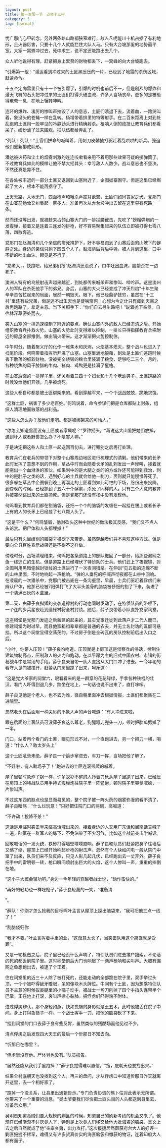 ```yaml
---
layout: post
title: 第一百零一节　占领十三村
category: 3
tag: [normal]
---
```


忧广那门心甲转念。另外两条路山路都狭窄难行，敌人凡呢能川十机占据了有利地形，且火器厉害，只要十几个人就能拦住大队人马。只有大台坡那里的地势最平宽，大家一窝蜂冲过去，死中求生，说不定还能跑出去几个。

众人听他说得有理，赶紧把身上累赘的财物都丢下，一窝蜂的向大台坡跑去。

“引爆第一组！”潘达看到冲过来的土匪黑压压的一片，已经到了地雷的杀伤区域，赶紧命令。

十五个定向雷里只有十一个被引爆了，引爆的时机也前后不一，但是剧烈的爆炸和漫天飞舞的石头把冲过来的土匪们打得头破血流，许多人当场丧命，更多的是被砸得奄奄一息，在地上辗转呻吟。

连环的爆炸、凄厉的惨叫声摧毁了人的意志，土匪们溃退下去，流着血，一路哭叫着，象没头的苍蝇一样在乱转。杨增带着排里的特等射手。在二百米距离上对到处乱跑的土匪用一股罕见的冷静劲头进行精确射杀。枪响人倒的绝技让教育兵们都看呆了。纷纷涌了过来围观，把队伍都给弄乱了。

“列队！列队！”士官们拼命的喊叫着，用刺刀皮鞘抽打驱赶着乱哄哄的新兵。强迫他们重新排成队形。

潘达被火药和尘土的烟雾刺激的连连咳嗽看来用不着用那些效果可疑的掷弹筒了。不过教育兵如此的模样让他不禁大摇其头：幸亏敌人人数少。战斗意志也不坚决。不然还真是靠不住。

在各处被丰退的一部分土匪又退回到山塞附近了，企图据寨困守。但是这里已经燃起了大火，根本不能再据守了。

上天无路，入地无门，四面枪声和哦杀声震耳欲聋，土匪们如同丧家之犬，党那门在山寨前勉耸又纠集起一百多人，准备再次从大台坡冲出去留在这里只有死路一条。

然而还没等出发，就被赶来占领山寨大门的一排拦腰截击，先吃了"螃榴弹炮的一发霰弹，接着又是连着三连发的排枪，好不容易聚集起来的队伍立即被打得七零八落，四散奔逃。

党那门在赵海清和几个亲信的拼死掩护下，好不容易跑到了山寨后面的山坡下的僻静之处。身边的亲信只剩下四五个人了。赵海清后背后中弹。被人背到这里，口中不断的吐出血沫。眼见是不行了。

“党老大，，快跑吧，给兄弟们报”赵海清还没说了，口中吐出血沫，脑袋歪在一边死了。

澳洲人特有的鸟统射击声越来越近，到处都传来喊杀声和惨叫、呻吟声。这是澳州人的军队在杀死他手下的弟兄。身后，山塞的大火已经变成了冲天烈焰”十年生聚辛辛苦苦拉起来的局面，居然一朝毁灭。眼下。他已经鼎驴技穷，虽然在“十三村”里还有些兄弟，但是逃不出生天也是徒唤奈何！心想为今之计只有藏到天黑之后再跑路了。拿定主意。当下关照手下：“你们自去寻生路吧！”说着抛下亲信，自往林深草密处而去。

突入山塞的一排迅速控制了附近的要点，确认山寨内外的敌人已经肃清之后。开始组织教育兵扑救火势。山塞的火势此时变得难以控制，一排长只得指挥教育兵把附近的房屋全部推倒，做出隔火带来。这才渐渐把火势控制住。

中午时分，随着聚义厅的化作一堆焦木和灰烬，火焰基本熄灭，整个战斗也进入了扫尾阶段。何鸣带着指挥所开进了山塞。山塞里满地狼藉，到处是土匪们逃跑时候丢下散落的细软财物。没被完全烧毁的粮仓里装满了粮食，足够吃二三个。月的，各种烧焦的风干膝腊的牛肉、猪肉、鸡鸭更是挂满了屋檐。

在山寨后面的一排屋子里，还关看着三四十个妇女和十几个老幼男子。土匪跑路的时候没给他们开锁，几乎被烧死。

这些人都自称都是被土匪绑架来的。看到穿越军来，一个个战战兢兢，跪地求饶。

“这群土匪，祸害了多少老百姓。”何鸣说着，命令参谋们把是仓库都贴上封条，组织人清理地面散落的战利品。

“这些人怎么办？放他们走吧。都是被绑架来的可怜人，”

“你怎么知道里面没有土匪或者家属呢？”罗钟摇头，“再说这大山里把她们放掉，遇到坏人或者野兽怎么办？不是害人嘛。”

于是决定把这些人和土匪一起送回百仞去，进行甄别之后再行处理。

教育兵们在老兵的带领下对整个山寨周边地区进行梳理式的清剿。他们带来的长矛此时发挥了意想不到的作用，草丛中时而会随着长矛的乱刺发出一声惨叫，接着就能拖出一个血淋淋的家伙，如果刺中的是大腿之类的的方或许还可能得到救治，刺中的是肚子之类的话，遇到好心的士兵就会给他一刺刀，否则就只能慢慢等死了。很多躲在草丛中企图躲到晚上再溜走的土匪看到如此可怕的下场，纷纷出来投降。到傍晚的时候。已经抓到了五六十个俘虏，杀死了同样的人。只有三个大意的教育兵被突然跳出来的土匪捅死。但是党那门还没有找中没有发现他。

何鸣看到教育兵们都在割脑袋，还把一个个的脑袋的发缠在一起挂在腰上或者长矛上有的人的长矛上已经挂了七八颗人头了。

“这是干什么？”何鸣皱眉，他对砍头这种中世纪的做法极其反感，“我们又不点人头论赏。把尸体和人头都埋掉！”

最后只有头目级别的脑袋才被砍下来带走。虽然穿越者们并不喜欢这种方式。但是要向全县百姓宣示战果还是不得不这样做。

傍晚时分，战场清理结束，何鸣把各条道路上的部队撤回了一部分，给那些漏网之鱼一线逃亡的生机。但是道路上已经埋伏了特侦队的士兵。他们武上了夜视镜，对企图利用黑暗偷越封锁线的土匪进行了一次夜间猎杀。在伸训“见五指的连绵不断的山林里面，不时地响起一声枪响。“弹的人垂死的呼喊声彻夜都在山谷中回响。在凌晨的一次猎杀中，党那门被击毙在一条沟壑里，早晨，士兵们驱赶着俘虏们来辨认尸体，他那已经被7阳弹打飞了大半头盖骨的脑袋被仔细的割了下来，装进了一个装满石灰的木盒里。

第二天，由薛子良指挥的突袭道禄村的行动也同时发动了，在特侦队员的带领下，一个连的步兵星夜赶到道禄村将全村封锁。随后，薛子良带着小队直扑党家祠堂。

这座祠堂是党那门发迹之后新建的起来的，其实党家迁徙到此落户才二代人而已，修建祠堂为时过早，而且他家祖祖辈辈都是普通的农夫，并无士名封诰的匾额可悬挂。所以这个祠堂显得空荡荡的。不过房子倒是全砖瓦的房队控制前后出入口之后。

“小叶，你带人压顶！”薛子良吩咐道。压顶就是上房顶这是侦察兵的俗话，控制住建筑物制高点，压制敌人的火力和跑动。在以平房为主的旧式中国农村、市镇的街巷战斗中是常用的手段。薛子良亲自带一队人直接从大门口冲了进去。一今年老的看守人见门被撞开，赶紧从门房里跑了出来，呵斥道：

“这是党大爷家的祠堂六，眼看看来的是一群穿的花花绿绿，手拿各种铁棍的壮汉。看门人吓得到退几步，跌坐在地上，一句话也说不出来了，直打哆嗦。

薛子良见他是个老人，也不去为难，径自朝里面冲去根据情报，土匪们都聚集在二进院里。

忽然老头在后面用一种尖厉的不象人声的声音喊道：“有人冲进来啦。

跟在后面的土著队员可没薛子良这么尊老，狗腿弯刀兜头一刀，顿时把脑瓜劈掉了一半。

门口，站着再个看门的土匪，眼见形式不对，一个直跑进去，另一个把刀一横，喝道：“什么人？敢太岁头上”

这个土匪吼耸未绝，薛子良一个箭步窜进去，军刀一挥，当场把他了解了。

“不好啦，有人踹场子了！”跑进去的土匪连滚带爬的喊着。

屋子里顿时象炸了锅一样，许多衣衫不整的人拎着刀枪从屋子里跑了出来，已经压在房顶上的特战队员用手持式霰弹炮往院子里一阵猛射，顿时院子里哭爹喊娘，一片惨叫声。

不过这东西的缺点也是显而易见的，整个院子被一阵火药的烟雾弥漫的看不清了，薛子良暗骂：“什么烂玩意！”只好把住院门口的两侧，高喊道：

“不许动！投降不杀！”

这话是用临时突击学来临高话喊出来的，接着身边的人又用广东话和闽南话又喊了一遍。陆军在一群军人的练下，不免沾染了不少习气，比如这个战前突击学喊话。

回敬喊话的一发火统，铁砂打得墙壁噗噗直响。薛子良和队员们赶紧把身子往墙后又缩了缩，屋顶上已经开始响起步枪的射击声。忽然有个人快如闪电一般从院门中窜了出来，队员们来不及反应，只见人影几起几伏，已经跑出去一丈开外。薛子良把手中的雷明顿一转，枪口瞬间喷射出巨大的火焰，这个人惨叫一声，重重的摔倒在地。

“这小子大概会轻功吧。”身边一今年轻的穿越者战士说，“动作蛮快的。”

“再好的轻功也一样吃枪子。”薛子良轻蔑的一笑，“准备清

”。

“薛队！你刚才怎么抢我的目标啊叶孟言从屋顶上探出脑袋来，“我可把他三点一线了！”

“割脑袋归你

“我才不要。”叶孟言挥着手里的业，“这茄意太长了，当突击队用这个简直就是受罪”。

又是一轮枪击之后，院子里已经没什么声响了，特侦队员们进去挨户拙索，不论活的死的都丢到院子里。这时祠堂前后大门也响起了一两声枪响和尖叫声。大概有漏网之鱼想跑出去，被逮了个正着。

住在祠堂里的近三十人除了被打死的，还能走动的全部跪在院子里，双手举过头顶，一个个被吓得龇牙瞪眼，呆的像块木头牌位。中间有个土匪，因为想乘特侦队员不主意的时候拔裹腿里的小插子动手，被战士一弯刀削掉了四个手指头连带半个巴掌，正在地上打滚，哀叫声撕心裂肺。把俘虏们吓得魂不附体。

进过俘虏辨认，那个身轻如燕，快如鬼魅的身影就是王五术。此时他被丢在院子中间。身上打得象筛子一样。一个战士挥手一刀，把他的脑袋砍了下来。

“挂到祠堂的门口去薛子良有些反胃，虽然类似的残酷场面他见过不少。

清点俘虏之后发现四大天王的最后一个忻那日不知去向。

“忻那日在哪里？。

“俘虏里没有他。尸体皂也没有。”队员报告。

“居然还能从我们手里跑掉？”薛子良觉得难以置信，“搜，底朝天也要找出来。”

结果全村底朝天也没找到这个人，再三的盘问，才从俘虏口中知道忻那日昨天就离开这里，去一个相好家了。

“跑掉一个没关系，让县里出通辑告示。”专门负责协调的熊卜估对此表示无所谓。他带来了一个重要的消息，“吴太爷要我们尽快把土匪头目的人头都送到县里去，准备示众用。”

吴明晋知道竟贼们要大规模的剿匪的时候，知道自己的刷新考绩的机会又来了。他现在已经渐渐不讨厌竟人了，特别是上次竟人们移交给他大批海盗的脑袋，呈文上去之后自然就成了他“亲率乡勇，出力攻打。”这次报捷居然颇获府台大人的好评一剿匪报捷不稀罕，难得又有许多货真价实的海匪脑袋和缴获的物证，连着知府大人都有面子。